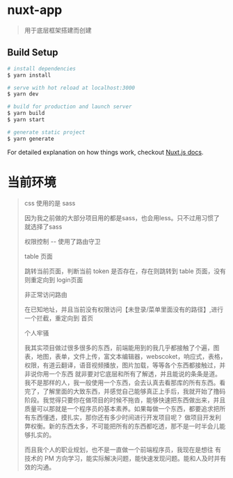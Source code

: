 # nuxt-app

> 用于底层框架搭建而创建

## Build Setup

``` bash
# install dependencies
$ yarn install

# serve with hot reload at localhost:3000
$ yarn dev

# build for production and launch server
$ yarn build
$ yarn start

# generate static project
$ yarn generate
```

For detailed explanation on how things work, checkout [Nuxt.js docs](https://nuxtjs.org).


# 当前环境

> css 使用的是 sass 
>
> 因为我之前做的大部分项目用的都是sass，也会用less。只不过用习惯了 就选择了sass
>
> 权限控制
> -- 使用了路由守卫
>
> table 页面
>
> 跳转当前页面，判断当前 token 是否存在，存在则跳转到 table 页面，没有则重定向到 login页面
>
> 非正常访问路由
>
> 在已知地址，并且当前没有权限访问【未登录/菜单里面没有的路径】,进行一个拦截，重定向到 首页
>
> 个人牢骚
>
> 我其实项目做过很多很多的东西，前端能用到的我几乎都接触了个遍，图表，地图，表单，文件上传，富文本编辑器，webscoket，响应式，表格，权限，有道云翻译，语音视频播放，图片加载，等等各个东西都接触过，并非说你用一个东西 就非要对它底层和所有了解透，并且能说的条条是道。我不是那样的人，我一般使用一个东西，会去认真去看那库的所有东西。看完了，了解里面的大致东西，并感觉自己能够真正上手后，我就开始了撸码阶段。我觉得只要你在做项目的时候不拖沓，能够快速把东西做出来，并且质量可以那就是一个程序员的基本素养。如果每做一个东西，都要追求把所有东西懂透，摸扎实，那你还有多少时间进行开发项目呢？ 做项目开发利弊权衡。新的东西太多，不可能把所有的东西都吃透，那不是一时半会儿能够扎实的。
>
>  而且我个人的职业规划，也不是一直做一个前端程序员，我现在是想往 有技术的 PM 方向学习，能实际解决问题，能快速发现问题。能和人及时并有效的沟通。
>
